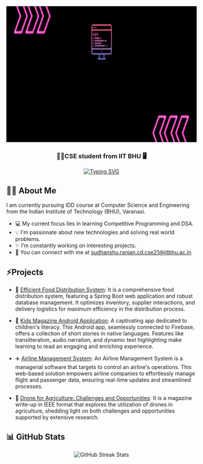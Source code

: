 <img src="header.gif" alt="Header GIF" width="1200" height="360">
<h3 align="center">👨‍💻CSE student from IIT BHU 🖥️</h2>
<p align="center">
<a href="https://git.io/typing-svg"><img src="https://readme-typing-svg.herokuapp.com?font=Fira+Code&pause=1000&color=FF66C4&center=true&random=false&width=614&lines=Conquering+glitches+with+each+step!" alt="Typing SVG" /></a>
</p>

## 🤵‍♂️ About Me
I am currently pursuing IDD course at Computer Science and Engineering from the Indian Institute of Technology (BHU), Varanasi.

- 💻 My current focus lies in learning Competitive Programming and DSA.
- 💡 I'm passionate about new technologies and solving real world problems.
- ✨ I’m constantly working on interesting projects.
- 📧 You can connect with me at sudhanshu.ranjan.cd.cse21@iitbhu.ac.in

## ⚡Projects

- 🍲 [Efficient Food Distribution System](https://github.com/sudhanshuranjan2002/dbms_project):  It is a comprehensive food distribution system, featuring a Spring Boot web application and robust database management. It optimizes inventory, supplier interactions, and delivery logistics for maximum efficiency in the distribution process.

- 📔 [Kids Magazine Android Application](https://github.com/sudhanshuranjan2002/Kids-Magazine-updated-version): A captivating app dedicated to children's literacy. This Android app, seamlessly connected to Firebase, offers a collection of short stories in native languages. Features like transliteration, audio narration, and dynamic text highlighting make learning to read an engaging and enriching experience.

- ✈️ [Airline Management System](https://github.com/sudhanshuranjan2002/Airlines): An Airline Management System is a managerial software that targets to control an airline's operations. This web-based solution empowers airline companies to effortlessly manage flight and passenger data, ensuring real-time updates and streamlined processes.

- 🌾 [Drone for Agriculture: Challenges and Opportunities](https://github.com/sudhanshuranjan2002/Drone-Writeup): It is a magazine write-up in IEEE format that explores the utilization of drones in agriculture, shedding light on both challenges and opportunities supported by extensive research.

## 📊 GitHub Stats
<p align="center">
  <img src="https://github-readme-streak-stats.herokuapp.com/?user=sudhanshuranjan2002&theme=tokyonight" alt="GitHub Streak Stats">
</p>
